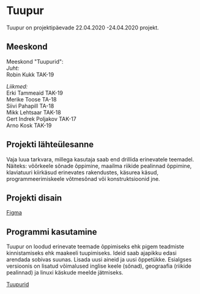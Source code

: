 # Tuupur

Tuupur on projektipäevade 22.04.2020 -24.04.2020 projekt.

## Meeskond

Meeskond "Tuupurid":  
_Juht:_  
Robin Kukk TAK-19  

_Liikmed:_    
Erki Tammeaid TAK-19  
Merike Toose TA-18  
Siivi Pahapill TA-18  
Mikk Lehtsaar TAK-18  
Gert Indrek Poljakov TAK-17  
Arno Kosk TAK-19  
            
## Projekti lähteülesanne

Vaja luua tarkvara, millega kasutaja saab end drillida erinevatele teemadel.
Näiteks: võõrkeele sõnade õppimine, maailma riikide pealinnad õppimine, klaviatuuri kiirkäsud erinevates rakendustes, 
käsurea käsud, programmeerimiskeele võtmesõnad või konstruktsioonid jne.

## Projekti disain

[Figma](https://www.figma.com/file/BhYSx9Xo7ceykVDZTaZPTu/5-projektip%C3%A4ev?node-id=0%3A1)

## Programmi kasutamine

Tuupur on loodud erinevate teemade õppimiseks ehk pigem teadmiste kinnistamiseks ehk maakeeli tuupimiseks. 
Ideid saab ajapikku edasi arendada sobivas suunas. Lisada uusi aineid ja uusi õppetükke.
Esialgses versioonis on lisatud võimalused inglise keele (sõnad), geograafia (riikide pealinnad) ja linuxi käskude meelde jätmiseks.

[Tuupurid]()


            

